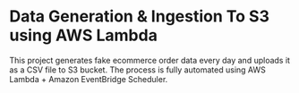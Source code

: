 # Data Generation & Ingestion To S3 using AWS Lambda

This project generates fake ecommerce order data every day and uploads it as a CSV file to S3 bucket. The process is fully automated using AWS Lambda + Amazon EventBridge Scheduler.

